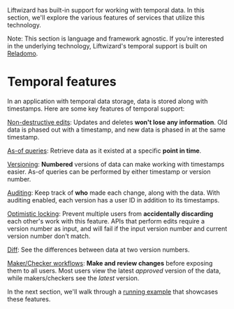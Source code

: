 Liftwizard has built-in support for working with temporal data. In this section, we'll explore the various features of services that utilize this technology.

Note: This section is language and framework agnostic. If you’re interested in the underlying technology, Liftwizard's temporal support is built on [Reladomo](reladomo/reladomo-overview.md).

# Temporal features

In an application with temporal data storage, data is stored along with timestamps. Here are some key features of temporal support:

[Non-destructive edits](temporal-data/non-destructive-updates): Updates and deletes **won't lose any information**. Old data is phased out with a timestamp, and new data is phased in at the same timestamp.

[As-of queries](temporal-data/as-of-queries): Retrieve data as it existed at a specific **point in time**.

[Versioning](temporal-data/versioning): **Numbered** versions of data can make working with timestamps easier. As-of queries can be performed by either timestamp or version number.

[Auditing](temporal-data/auditing): Keep track of **who** made each change, along with the data. With auditing enabled, each version has a user ID in addition to its timestamps.

[Optimistic locking](temporal-data/optimistic-locking): Prevent multiple users from **accidentally discarding** each other's work with this feature. APIs that perform edits require a version number as input, and will fail if the input version number and current version number don't match.

[Diff](temporal-data/diffs): See the differences between data at two version numbers.

[Maker/Checker workflows](temporal-data/maker-checker-workflows): **Make and review changes** before exposing them to all users. Most users view the latest *approved* version of the data, while makers/checkers see the *latest* version.

In the next section, we'll walk through a [running example](temporal-data/running-example) that showcases these features.
